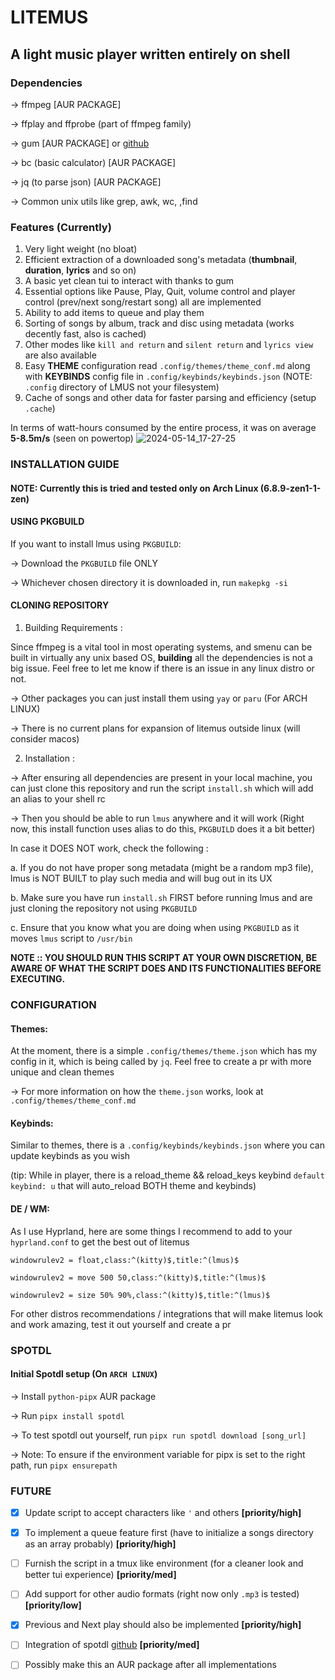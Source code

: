 # LITEMUS
## A light music player written entirely on shell

### Dependencies
-> ffmpeg [AUR PACKAGE]

-> ffplay and ffprobe (part of ffmpeg family)

-> gum [AUR PACKAGE] or [github](https://github.com/charmbracelet/gum)

-> bc (basic calculator) [AUR PACKAGE]

-> jq (to parse json) [AUR PACKAGE]

-> Common unix utils like grep, awk, wc, ,find

### Features (Currently)
1. Very light weight (no bloat)
2. Efficient extraction of a downloaded song's metadata (**thumbnail**, **duration**, **lyrics** and so on)
3. A basic yet clean tui to interact with thanks to gum
4. Essential options like Pause, Play, Quit, volume control and player control (prev/next song/restart song) all are implemented
5. Ability to add items to queue and play them
6. Sorting of songs by album, track and disc using metadata (works decently fast, also is cached)
7. Other modes like `kill and return` and `silent return` and `lyrics view` are also available
8. Easy **THEME** configuration read `.config/themes/theme_conf.md` along with **KEYBINDS** config file in `.config/keybinds/keybinds.json` (NOTE: `.config` directory of LMUS not your filesystem)
9. Cache of songs and other data for faster parsing and efficiency (setup `.cache`)

In terms of watt-hours consumed by the entire process, it was on average **5-8.5m/s** (seen on powertop)
![2024-05-14_17-27-25](https://github.com/nots1dd/litemus/assets/140317709/3293cb4a-cd03-4f4d-a425-c1b2497dcf0b)


### INSTALLATION GUIDE
#### NOTE: Currently this is tried and tested only on Arch Linux (6.8.9-zen1-1-zen)
#### USING PKGBUILD
If you want to install lmus using `PKGBUILD`:

-> Download the `PKGBUILD` file ONLY 

-> Whichever chosen directory it is downloaded in, run `makepkg -si`

#### CLONING REPOSITORY
1. Building Requirements :

Since ffmpeg is a vital tool in most operating systems, and smenu can be built in virtually any unix based OS, **building** all the dependencies is not a big issue.
Feel free to let me know if there is an issue in any linux distro or not.

-> Other packages you can just install them using `yay` or `paru` (For ARCH LINUX)

-> There is no current plans for expansion of litemus outside linux (will consider macos)

2. Installation :

-> After ensuring all dependencies are present in your local machine, you can just clone this repository and run the script `install.sh` which will add an alias to your shell rc

-> Then you should be able to run `lmus` anywhere and it will work (Right now, this install function uses alias to do this, `PKGBUILD` does it a bit better)

In case it DOES NOT work, check the following :

a. If you do not have proper song metadata (might be a random mp3 file), lmus is NOT BUILT to play such media and will bug out in its UX

b. Make sure you have run `install.sh` FIRST before running lmus and are just cloning the repository not using `PKGBUILD`

c. Ensure that you know what you are doing when using `PKGBUILD` as it moves `lmus` script to `/usr/bin`

**NOTE :: YOU SHOULD RUN THIS SCRIPT AT YOUR OWN DISCRETION, BE AWARE OF WHAT THE SCRIPT DOES AND ITS FUNCTIONALITIES BEFORE EXECUTING.**

### CONFIGURATION
#### Themes:
At the moment, there is a simple `.config/themes/theme.json` which has my config in it, which is being called by `jq`. Feel free to create a pr with more unique and clean themes

-> For more information on how the `theme.json` works, look at `.config/themes/theme_conf.md`

#### Keybinds:
Similar to themes, there is a `.config/keybinds/keybinds.json` where you can update keybinds as you wish

(tip: While in player, there is a reload_theme && reload_keys keybind `default keybind: u` that will auto_reload BOTH theme and keybinds)

#### DE / WM:
As I use Hyprland, here are some things I recommend to add to your `hyprland.conf` to get the best out of litemus

`windowrulev2 = float,class:^(kitty)$,title:^(lmus)$`

`windowrulev2 = move 500 50,class:^(kitty)$,title:^(lmus)$`

`windowrulev2 = size 50% 90%,class:^(kitty)$,title:^(lmus)$`

For other distros recommendations / integrations that will make litemus look and work amazing, test it out yourself and create a pr

### SPOTDL
#### Initial Spotdl setup (On `ARCH LINUX`)
-> Install `python-pipx` AUR package

-> Run `pipx install spotdl`

-> To test spotdl out yourself, run `pipx run spotdl download [song_url]`

-> Note: To ensure if the environment variable for pipx is set to the right path, run `pipx ensurepath`

### FUTURE
- [x] Update script to accept characters like `'` and others **[priority/high]**

- [x] To implement a queue feature first (have to initialize a songs directory as an array probably) **[priority/high]**

- [ ] Furnish the script in a tmux like environment (for a cleaner look and better tui experience) **[priority/med]**

- [ ] Add support for other audio formats (right now only `.mp3` is tested) **[priority/low]**

- [x] Previous and Next play should also be implemented **[priority/high]**

- [ ] Integration of spotdl [github](https://github.com/spotDL/spotify-downloader) **[priority/med]**

- [ ] Possibly make this an AUR package after all implementations
